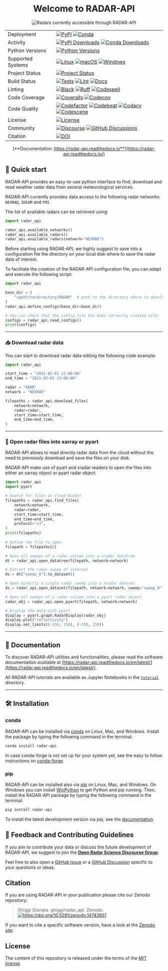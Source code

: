 <div align="center">

# Welcome to RADAR-API

![Radars currently accessible through RADAR-API](/docs/source/static/radar_api_coverage.png)

|                   |                                                                                                                                                                                                                                                                                                                                                                                                                                                                                                                                                                                                                                                                                               |
| ----------------- | --------------------------------------------------------------------------------------------------------------------------------------------------------------------------------------------------------------------------------------------------------------------------------------------------------------------------------------------------------------------------------------------------------------------------------------------------------------------------------------------------------------------------------------------------------------------------------------------------------------------------------------------------------------------------------------------- |
| Deployment        | [![PyPI](https://badge.fury.io/py/radar_api.svg?style=flat)](https://pypi.org/project/radar_api/) [![Conda](https://img.shields.io/conda/vn/conda-forge/radar-api.svg?logo=conda-forge&logoColor=white&style=flat)](https://anaconda.org/conda-forge/radar-api)                                                                                                                                                                                                                                                                                                                                                                                                                               |
| Activity          | [![PyPI Downloads](https://img.shields.io/pypi/dm/radar_api.svg?label=PyPI%20downloads&style=flat)](https://pypi.org/project/radar_api/) [![Conda Downloads](https://img.shields.io/conda/dn/conda-forge/radar-api.svg?label=Conda%20downloads&style=flat)](https://anaconda.org/conda-forge/radar-api)                                                                                                                                                                                                                                                                                                                                                                                       |
| Python Versions   | [![Python Versions](https://img.shields.io/badge/Python-3.10%20%203.11%20%203.12%20%203.13-blue?style=flat)](https://www.python.org/downloads/)                                                                                                                                                                                                                                                                                                                                                                                                                                                                                                                                               |
| Supported Systems | [![Linux](https://img.shields.io/github/actions/workflow/status/ghiggi/radar_api/.github/workflows/tests.yaml?label=Linux&style=flat)](https://github.com/ghiggi/radar_api/actions/workflows/tests.yaml) [![macOS](https://img.shields.io/github/actions/workflow/status/ghiggi/radar_api/.github/workflows/tests.yaml?label=macOS&style=flat)](https://github.com/ghiggi/radar_api/actions/workflows/tests.yaml) [![Windows](https://img.shields.io/github/actions/workflow/status/ghiggi/radar_api/.github/workflows/tests_windows.yaml?label=Windows&style=flat)](https://github.com/ghiggi/radar_api/actions/workflows/tests_windows.yaml)                                                |
| Project Status    | [![Project Status](https://www.repostatus.org/badges/latest/active.svg?style=flat)](https://www.repostatus.org/#active)                                                                                                                                                                                                                                                                                                                                                                                                                                                                                                                                                                       |
| Build Status      | [![Tests](https://github.com/ghiggi/radar_api/actions/workflows/tests.yaml/badge.svg?style=flat)](https://github.com/ghiggi/radar_api/actions/workflows/tests.yaml) [![Lint](https://github.com/ghiggi/radar_api/actions/workflows/lint.yaml/badge.svg?style=flat)](https://github.com/ghiggi/radar_api/actions/workflows/lint.yaml) [![Docs](https://readthedocs.org/projects/radar_api/badge/?version=latest&style=flat)](https://radar-api.readthedocs.io/en/latest/)                                                                                                                                                                                                                      |
| Linting           | [![Black](https://img.shields.io/badge/code%20style-black-000000.svg?style=flat)](https://github.com/psf/black) [![Ruff](https://img.shields.io/endpoint?url=https://raw.githubusercontent.com/astral-sh/ruff/main/assets/badge/v2.json&style=flat)](https://github.com/astral-sh/ruff) [![Codespell](https://img.shields.io/badge/Codespell-enabled-brightgreen?style=flat)](https://github.com/codespell-project/codespell)                                                                                                                                                                                                                                                                 |
| Code Coverage     | [![Coveralls](https://coveralls.io/repos/github/ghiggi/radar_api/badge.svg?branch=main&style=flat)](https://coveralls.io/github/ghiggi/radar_api?branch=main) [![Codecov](https://codecov.io/gh/ghiggi/radar_api/branch/main/graph/badge.svg?token=G7IESZ02CW?style=flat)](https://codecov.io/gh/ghiggi/radar_api)                                                                                                                                                                                                                                                                                                                                                                            |
| Code Quality      | [![Codefactor](https://www.codefactor.io/repository/github/ghiggi/radar_api/badge?style=flat)](https://www.codefactor.io/repository/github/ghiggi/radar_api) [![Codebeat](https://codebeat.co/badges/57498d71-f042-473f-bb8e-9b45e50572d8?style=flat)](https://codebeat.co/projects/github-com-ghiggi-radar_api-main) [![Codacy](https://app.codacy.com/project/badge/Grade/bee842cb10004ad8bb9288256f2fc8af?style=flat)](https://app.codacy.com/gh/ghiggi/radar_api/dashboard?utm_source=gh&utm_medium=referral&utm_content=&utm_campaign=Badge_grade) [![Codescene](https://codescene.io/projects/63299/status-badges/average-code-health?style=flat)](https://codescene.io/projects/63299) |
| License           | [![License](https://img.shields.io/github/license/ghiggi/radar_api?style=flat)](https://github.com/ghiggi/radar_api/blob/main/LICENSE)                                                                                                                                                                                                                                                                                                                                                                                                                                                                                                                                                        |
| Community         | [![Discourse](https://img.shields.io/badge/Slack-radar_api-green.svg?logo=slack&style=flat)](https://openradar.discourse.group/) [![GitHub Discussions](https://img.shields.io/badge/GitHub-Discussions-green?logo=github&style=flat)](https://github.com/ghiggi/radar_api/discussions)                                                                                                                                                                                                                                                                                                                                                                                                       |
| Citation          | [![DOI](https://zenodo.org/badge/922589509.svg?style=flat)](https://doi.org/10.5281/zenodo.14743651)                                                                                                                                                                                                                                                                                                                                                                                    </div>                                                                                                                                                                                                |

[**Documentation: https://radar-api.readthedocs.io**](https://radar-api.readthedocs.io/)

<div align="left">

## 🚀 Quick start

RADAR-API provides an easy-to-use python interface to find, download and
read weather radar data from several meteorological services.

RADAR-API currently provides data access to the following
radar networks: ``NEXRAD``, ``IDEAM`` and ``FMI``.

The list of available radars can be retrieved using:

```python
import radar_api

radar_api.available_networks()
radar_api.available_radars()
radar_api.available_radars(network="NEXRAD")
```

Before starting using RADAR-API, we highly suggest to save into a configuration file
the directory on your local disk where to save the radar data of interest.

To facilitate the creation of the RADAR-API configuration file, you can adapt and execute the following script:

```python
import radar_api

base_dir = (
    "<path/to/directory/RADAR"  # path to the directory where to download the data
)
radar_api.define_configs(base_dir=base_dir)

# You can check that the config file has been correctly created with:
configs = radar_api.read_configs()
print(configs)
```

______________________________________________________________________

### 📥 Download radar data

You can start to download radar data editing the following code example:

```python
import radar_api

start_time = "2021-02-01 12:00:00"
end_time = "2021-02-01 13:00:00"

radar = "KABR"
network = "NEXRAD"

filepaths = radar_api.download_files(
    network=network,
    radar=radar,
    start_time=start_time,
    end_time=end_time,
)
```

______________________________________________________________________

### 💫 Open radar files into xarray or pyart

RADAR-API allows to read directly radar data from the cloud without the
need to previously download and save the files on your disk.

RADAR-API make use of pyart and xradar readers to open the files into either
an xarray object or pyart radar object.

```python
import radar_api
import pyart

# Search for files on cloud bucket
filepaths = radar_api.find_files(
    network=network,
    radar=radar,
    start_time=start_time,
    end_time=end_time,
    protocol="s3",
)
print(filepaths)
 
# Define the file to open
filepath = filepaths[0]

# Open all sweeps of a radar volume into a xradar datatree
dt = radar_api.open_datatree(filepath, network=network)

# Extract the radar sweep of interest
ds = dt["sweep_0"].to_dataset()

# Open directly a single radar sweep into a xradar dataset
ds = radar_api.open_dataset(filepath, network=network, sweep="sweep_0")

# Open all sweeps of a radar volume into a pyart radar object
radar_obj = radar_api.open_pyart(filepath, network=network)

# Display the data with pyart
display = pyart.graph.RadarDisplay(radar_obj)
display.plot("reflectivity")
display.set_limits((-150, 150), (-150, 150))
```

______________________________________________________________________

## 📖 Documentation

To discover RADAR-API utilities and functionalities,
please read the software documentation available at [https://radar-api.readthedocs.io/en/latest/](https://radar-api.readthedocs.io/en/latest/).

All RADAR-API tutorials are available as Jupyter Notebooks in the [`tutorial`](https://github.com/ghiggi/radar_api/tree/main/tutorials) directory.

______________________________________________________________________

## 🛠️ Installation

### conda

RADAR-API can be installed via [conda][conda_link] on Linux, Mac, and Windows.
Install the package by typing the following command in the terminal:

```bash
conda install radar-api
```

In case conda-forge is not set up for your system yet, see the easy to follow instructions on [conda-forge][conda_forge_link].

### pip

RADAR-API can be installed also via [pip][pip_link] on Linux, Mac, and Windows.
On Windows you can install [WinPython][winpy_link] to get Python and pip running.
Then, install the RADAR-API package by typing the following command in the terminal:

```bash
pip install radar-api
```

To install the latest development version via pip, see the [documentation][dev_install_link].

## 💭 Feedback and Contributing Guidelines

If you aim to contribute your data or discuss the future development of RADAR-API,
we suggest to join the [**Open Radar Science Discourse Group**](https://openradar.discourse.group/).

Feel free to also open a [GitHub Issue](https://github.com/ghiggi/radar_api/issues) or a [GitHub Discussion](https://github.com/ghiggi/radar_api/discussions) specific to your questions or ideas.

## Citation

If you are using RADAR-API in your publication please cite our Zenodo repository:

> Ghiggi Gionata. ghiggi/radar_api. Zenodo. [![<https://doi.org/10.5281/zenodo.14743651>](https://zenodo.org/badge/922589509.svg?style=flat)](https://doi.org/10.5281/zenodo.14743651)

If you want to cite a specific software version, have a look at the [Zenodo site](https://doi.org/10.5281/zenodo.14743651).

## License

The content of this repository is released under the terms of the [MIT license](LICENSE).

</div>

[conda_forge_link]: https://github.com/conda-forge/radar-api-feedstock#installing-radar-api
[conda_link]: https://docs.conda.io/en/latest/miniconda.html
[dev_install_link]: https://radar-api.readthedocs.io/en/latest/02_installation.html#installation-for-contributors
[pip_link]: https://pypi.org/project/radar-api
[winpy_link]: https://winpython.github.io/

